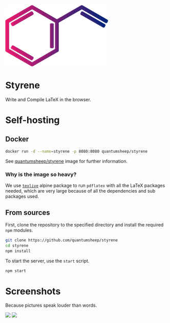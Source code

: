 ![](https://github.com/quantumsheep/styrene/blob/master/resources/logo.png)

# Styrene
Write and Compile LaTeX in the browser.

# Self-hosting
## Docker
```bash
docker run -d --name=styrene -p 8080:8080 quantumsheep/styrene
```

See [quantumsheep/styrene](https://hub.docker.com/r/quantumsheep/styrene) image for further information.

### Why is the image so heavy?
We use [`texlive`](https://pkgs.alpinelinux.org/package/edge/community/x86/texlive) alpine package to run `pdflatex` with all the LaTeX packages needed, which are very large because of all the dependencies and sub packages used.

## From sources
First, clone the repository to the specified directory and install the required `npm` modules.
```bash
git clone https://github.com/quantumsheep/styrene
cd styrene
npm install
```

To start the server, use the `start` script.
```bash
npm start
```

# Screenshots
Because pictures speak louder than words.

![](https://i.imgur.com/RP5UnbO.png)
![](https://i.imgur.com/foBjSP8.png)

